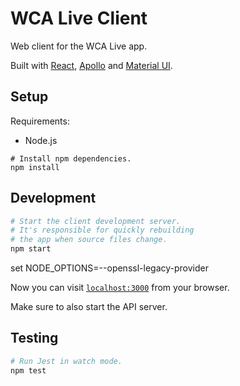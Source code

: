 # WCA Live Client

Web client for the WCA Live app.

Built with [React](https://reactjs.org/), [Apollo](https://www.apollographql.com/docs/react/)
and [Material UI](https://material-ui.com/).

## Setup

Requirements:

- Node.js

```shell
# Install npm dependencies.
npm install
```

## Development

```sh
# Start the client development server.
# It's responsible for quickly rebuilding
# the app when source files change.
npm start
```

set NODE_OPTIONS=--openssl-legacy-provider

Now you can visit [`localhost:3000`](http://localhost:3000) from your browser.

Make sure to also start the API server.

## Testing

```sh
# Run Jest in watch mode.
npm test
```


